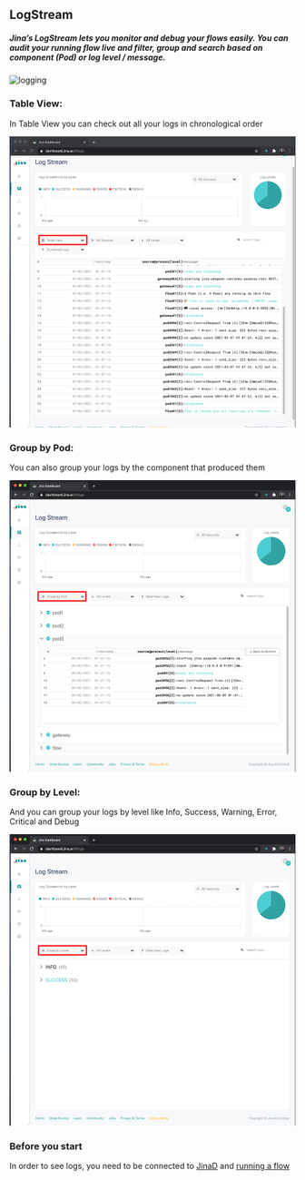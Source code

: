 ## LogStream

##### Jina’s LogStream lets you monitor and debug your flows easily. You can audit your running flow live and  filter, group and search based on component (Pod) or log level / message.

![logging](img/logging.gif)

### Table View:

In Table View you can check out all your logs in chronological order

![table-view.png](img/table-view.png)

### Group by Pod:

You can also group your logs by the component that produced them

![group-by-pod.png](img/group-by-pod.png)


### Group by Level:

And you can group your logs by level like Info, Success, Warning, Error, Critical and Debug

![group-by-level.png](img/group-by-level.png)


### Before you start

In order to see logs, you need to be connected to [JinaD](connect-jinaD.md) and [running a flow](flow.md)